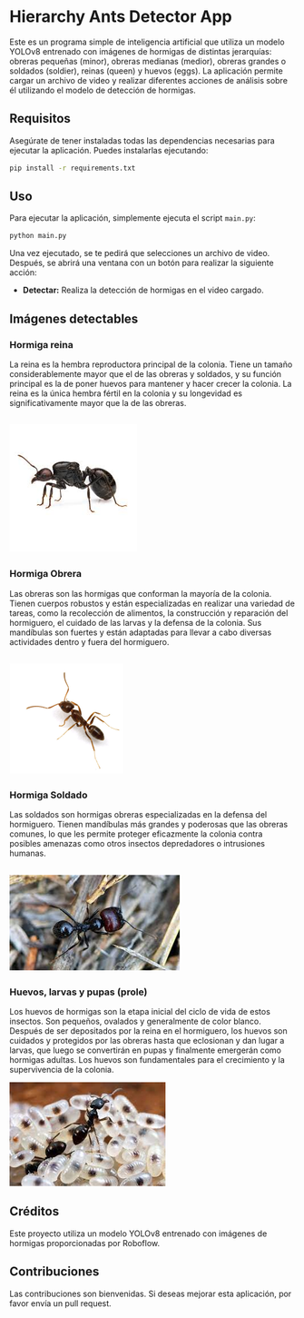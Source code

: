 # Hierarchy Ants Detector App

Este es un programa simple de inteligencia artificial que utiliza un modelo YOLOv8 entrenado con imágenes de hormigas de distintas jerarquías: obreras pequeñas (minor), obreras medianas (medior), obreras grandes o soldados (soldier), reinas (queen) y huevos (eggs). La aplicación permite cargar un archivo de video y realizar diferentes acciones de análisis sobre él utilizando el modelo de detección de hormigas.

## Requisitos

Asegúrate de tener instaladas todas las dependencias necesarias para ejecutar la aplicación. Puedes instalarlas ejecutando:

```bash
pip install -r requirements.txt
```

## Uso

Para ejecutar la aplicación, simplemente ejecuta el script `main.py`:

```bash
python main.py
```

Una vez ejecutado, se te pedirá que selecciones un archivo de video. Después, se abrirá una ventana con un botón para realizar la siguiente acción:

- **Detectar:** Realiza la detección de hormigas en el video cargado.

## Imágenes detectables

### **Hormiga reina**
La reina es la hembra reproductora principal de la colonia. Tiene un tamaño considerablemente mayor que el de las obreras y soldados, y su función principal es la de poner huevos para mantener y hacer crecer la colonia. La reina es la única hembra fértil en la colonia y su longevidad es significativamente mayor que la de las obreras.

![Queen](./assets/images/md_queen.jpg)
---
### **Hormiga Obrera**
Las obreras son las hormigas que conforman la mayoría de la colonia. Tienen cuerpos robustos y están especializadas en realizar una variedad de tareas, como la recolección de alimentos, la construcción y reparación del hormiguero, el cuidado de las larvas y la defensa de la colonia. Sus mandíbulas son fuertes y están adaptadas para llevar a cabo diversas actividades dentro y fuera del hormiguero.

![Worker](./assets/images/md_worker.jpg)
---
### **Hormiga Soldado**
Las soldados son hormigas obreras especializadas en la defensa del hormiguero. Tienen mandíbulas más grandes y poderosas que las obreras comunes, lo que les permite proteger eficazmente la colonia contra posibles amenazas como otros insectos depredadores o intrusiones humanas.

![Soldier](./assets/images/md_soldier.jpg)
---
### **Huevos, larvas y pupas (prole)**
Los huevos de hormigas son la etapa inicial del ciclo de vida de estos insectos. Son pequeños, ovalados y generalmente de color blanco. Después de ser depositados por la reina en el hormiguero, los huevos son cuidados y protegidos por las obreras hasta que eclosionan y dan lugar a larvas, que luego se convertirán en pupas y finalmente emergerán como hormigas adultas. Los huevos son fundamentales para el crecimiento y la supervivencia de la colonia.

![Eggs](./assets/images/egg_md.jpg)

## Créditos

Este proyecto utiliza un modelo YOLOv8 entrenado con imágenes de hormigas proporcionadas por Roboflow.

## Contribuciones

Las contribuciones son bienvenidas. Si deseas mejorar esta aplicación, por favor envía un pull request.